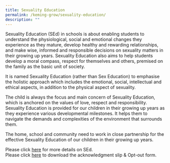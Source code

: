 ```yaml
---
title: Sexuality Education
permalink: /keming-grow/sexuality-education/
description: ""
---
```

<p>Sexuality Education (SEd) in schools is about enabling students to understand the physiological, social and emotional changes they experience as they mature, develop healthy and rewarding relationships, and make wise, informed and responsible decisions on sexuality matters in their growing up years. Sexuality Education also aims to help students develop a moral compass, respect for themselves and others, premised on the family as the basic unit of society.</p>
<p>It is named Sexuality Education (rather than Sex Education) to emphasise the holistic approach which includes the emotional, social, intellectual and ethical aspects, in addition to the physical aspect of sexuality.</p>
<p>The child is always the focus and main concern of Sexuality Education, which is anchored on the values of love, respect and responsibility. Sexuality Education is provided for our children in their growing up years as they experience various developmental milestones. It helps them to navigate the demands and complexities of the environment that surrounds them.</p>
<p>The home, school and community need to work in close partnership for the effective Sexuality Education of our children in their growing up years.</p>
<p>Please click&nbsp;<a href="/files/Info%20on%20MOE%20SEd%20Pri%20for%20School%20Website%202021.pdf" target="_blank" rel="noopener">here</a>&nbsp;for more details on SEd.<br />Please click&nbsp;<a href="/files/Letter%20to%20Parents%20on%20MOE%20SEd%20in%20Schools%202021.pdf" target="_blank" rel="noopener">here</a>&nbsp;to download the acknowledgment slip &amp; Opt-out form.</p>